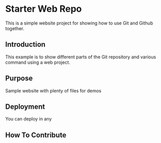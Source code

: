 # Starter Web Repo

This is a simple website project for showing how to use Git and Github together.

## Introduction

This example is to show different parts of the Git repository and various command using a web project.

## Purpose

Sample website with plenty of files for demos

## Deployment 

You can deploy in any 

## How To Contribute